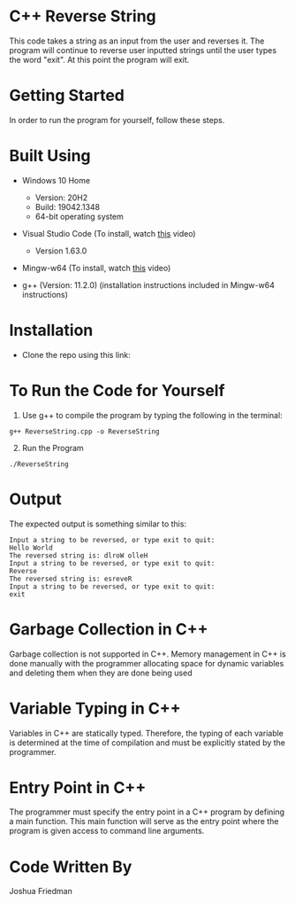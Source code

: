 # C++ Reverse String
This code takes a string as an input from the user and reverses it. The program will continue to reverse user inputted strings until the user types the word "exit". At this point 
the program will exit. 

# Getting Started
In order to run the program for yourself, follow these steps.

# Built Using
  - Windows 10 Home 
    - Version: 20H2
    - Build: 19042.1348
    - 64-bit operating system
  
  - Visual Studio Code (To install, watch [this](https://youtu.be/r1zCtg_wqCA) video) 
    - Version 1.63.0   
   
   - Mingw-w64 (To install, watch [this](https://www.youtube.com/watch?v=0HD0pqVtsmw) video) 
   
   - g++ (Version: 11.2.0) (installation instructions included in Mingw-w64 instructions)

# Installation
 -  Clone the repo using this link: 
 
# To Run the Code for Yourself
1. Use g++ to compile the program by typing the following in the terminal:
```
g++ ReverseString.cpp -o ReverseString
```
2. Run the Program
```
./ReverseString
```

# Output
The expected output is something similar to this:
```
Input a string to be reversed, or type exit to quit:
Hello World
The reversed string is: dlroW olleH
Input a string to be reversed, or type exit to quit:
Reverse
The reversed string is: esreveR
Input a string to be reversed, or type exit to quit:
exit
```

# Garbage Collection in C++
Garbage collection is not supported in C++. Memory management in C++ is done manually with the programmer allocating space for dynamic variables and deleting them when they are 
done being used 

# Variable Typing in C++
Variables in C++ are statically typed. Therefore, the typing of each variable is determined at the time of compilation and must be explicitly stated by the programmer.

# Entry Point in C++ 
The programmer must specify the entry point in a C++ program by defining a main function. This main function will serve as the entry point where the program is given access
to command line arguments.

# Code Written By
Joshua Friedman
